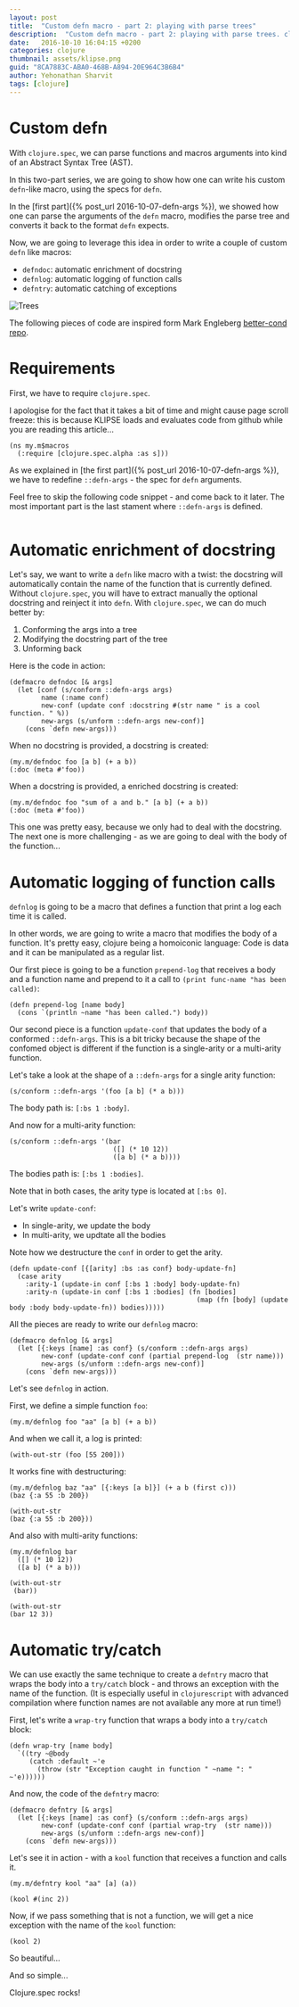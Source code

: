 ```yaml
---
layout: post
title:  "Custom defn macro - part 2: playing with parse trees"
description:  "Custom defn macro - part 2: playing with parse trees. clojure.spec live tutorial. ast. abstract syntax trees. grammars"
date:   2016-10-10 16:04:15 +0200
categories: clojure
thumbnail: assets/klipse.png
guid: "8CA7883C-ABA0-468B-A894-20E964C3B6B4"
author: Yehonathan Sharvit
tags: [clojure]
---
```


# Custom defn

With `clojure.spec`, we can parse functions and macros arguments into kind of an Abstract Syntax Tree (AST).

In this two-part series, we are going to show how one can write his custom `defn`-like macro, using the specs for `defn`.


In the [first part]({% post_url 2016-10-07-defn-args %}), we showed how one can parse the arguments of the `defn` macro, modifies the parse tree and converts it back to the format `defn` expects.

Now, we are going to leverage this idea in order to write a couple of custom `defn` like macros:

- `defndoc`: automatic enrichment of docstring
- `defnlog`: automatic logging of function calls
- `defntry`: automatic catching of exceptions


![Trees](/assets/trees.jpg)

The following pieces of code are inspired form Mark Engleberg [better-cond repo](https://github.com/Engelberg/better-cond).


# Requirements

First, we have to require `clojure.spec`.

I apologise for the fact that it takes a bit of time and might cause page scroll freeze: this is because KLIPSE loads and evaluates code from github while you are reading this article...


~~~klipse
(ns my.m$macros
  (:require [clojure.spec.alpha :as s]))
~~~

As we explained in [the first part]({% post_url 2016-10-07-defn-args %}), we have to redefine `::defn-args` - the spec for `defn` arguments.

Feel free to skip the following code snippet - and come back to it later. The most important part is the last stament where `::defn-args` is defined.

<pre>
<code class="language-klipse" data-gist-id="viebel/ab64ed95820af42b366889a872dc28ac"></code></pre>


# Automatic enrichment of docstring

Let's say, we want to write a `defn` like macro with a twist: the docstring will automatically contain the name of the function that is currently defined. Without `clojure.spec`, you will have to extract manually the optional docstring and reinject it into `defn`. With `clojure.spec`, we can do much better by:

1. Conforming the args into a tree
2. Modifying the docstring part of the tree
3. Unforming back

Here is the code in action:

~~~klipse
(defmacro defndoc [& args]
  (let [conf (s/conform ::defn-args args)
        name (:name conf)
        new-conf (update conf :docstring #(str name " is a cool function. " %))
        new-args (s/unform ::defn-args new-conf)]
    (cons `defn new-args)))
~~~

When no docstring is provided, a docstring is created:

~~~klipse
(my.m/defndoc foo [a b] (+ a b))
(:doc (meta #'foo))
~~~

When a docstring is provided, a enriched docstring is created:

~~~klipse
(my.m/defndoc foo "sum of a and b." [a b] (+ a b))
(:doc (meta #'foo))
~~~

This one was pretty easy, because we only had to deal with the docstring. The next one is more challenging - as we are going to deal with the body of the function...

# Automatic logging of function calls

`defnlog` is going to be a macro that defines a function that print a log each time it is called.

In other words, we are going to write a macro that modifies the body of a function. It's pretty easy, clojure being a homoiconic language: Code is data and it can be manipulated as a regular list.

Our first piece is going to be a function `prepend-log` that receives a body and a function name and prepend to it a call to `(print func-name "has been called)`:

~~~klipse
(defn prepend-log [name body]
  (cons `(println ~name "has been called.") body))
~~~

Our second piece is a function `update-conf` that updates the body of a conformed `::defn-args`. This is a bit tricky because the shape of the confomed object is different if the function is a single-arity or a multi-arity function.

Let's take a look at the shape of a `::defn-args` for a single arity function:

~~~klipse
(s/conform ::defn-args '(foo [a b] (* a b)))
~~~

The body path is: `[:bs 1 :body]`.

And now for a multi-arity function:

~~~klipse
(s/conform ::defn-args '(bar 
                          ([] (* 10 12))
                          ([a b] (* a b))))
~~~

The bodies path is: `[:bs 1 :bodies]`.

Note that in both cases, the arity type is located at `[:bs 0]`.

Let's write `update-conf`: 

- In single-arity, we update the body
- In multi-arity, we updtate all the bodies 

Note how we destructure the `conf` in order to get the arity.

~~~klipse
(defn update-conf [{[arity] :bs :as conf} body-update-fn]
  (case arity
    :arity-1 (update-in conf [:bs 1 :body] body-update-fn)
    :arity-n (update-in conf [:bs 1 :bodies] (fn [bodies]
                                               (map (fn [body] (update body :body body-update-fn)) bodies)))))
~~~

All the pieces are ready to write our `defnlog` macro:

~~~klipse  
(defmacro defnlog [& args]
  (let [{:keys [name] :as conf} (s/conform ::defn-args args)
        new-conf (update-conf conf (partial prepend-log  (str name)))
        new-args (s/unform ::defn-args new-conf)]
    (cons `defn new-args)))
~~~

Let's see `defnlog` in action.

First, we define a simple function `foo`:

~~~klipse
(my.m/defnlog foo "aa" [a b] (+ a b))
~~~

And when we call it, a log is printed:

~~~klipse
(with-out-str (foo [55 200]))
~~~

It works fine with destructuring:

~~~klipse
(my.m/defnlog baz "aa" [{:keys [a b]}] (+ a b (first c)))
(baz {:a 55 :b 200})
~~~

~~~klipse
(with-out-str 
(baz {:a 55 :b 200}))
~~~

And also with multi-arity functions:

~~~klipse
(my.m/defnlog bar 
  ([] (* 10 12))
  ([a b] (* a b)))

(with-out-str
 (bar))
~~~

~~~klipse
(with-out-str
(bar 12 3))
~~~

# Automatic try/catch

We can use exactly the same technique to create a `defntry` macro that wraps the body into a `try/catch` block - and throws an exception with the name of the function. (It is especially useful in `clojurescript` with advanced compilation where function names are not available any more at run time!)

First, let's write a `wrap-try` function that wraps a body into a `try/catch` block:

~~~klipse
(defn wrap-try [name body]
  `((try ~@body
     (catch :default ~'e
       (throw (str "Exception caught in function " ~name ": " ~'e))))))
~~~

And now, the code of the `defntry` macro:

~~~klipse
(defmacro defntry [& args]
  (let [{:keys [name] :as conf} (s/conform ::defn-args args)
        new-conf (update-conf conf (partial wrap-try  (str name)))
        new-args (s/unform ::defn-args new-conf)]
    (cons `defn new-args)))
~~~

Let's see it in action - with a `kool` function that receives a function and calls it.

~~~klipse
(my.m/defntry kool "aa" [a] (a))
~~~

~~~klipse
(kool #(inc 2))
~~~

Now, if we pass something that is not a function, we will get a nice exception with the name of the `kool` function:

~~~klipse
(kool 2)
~~~

So beautiful...

And so simple...

Clojure.spec rocks!
